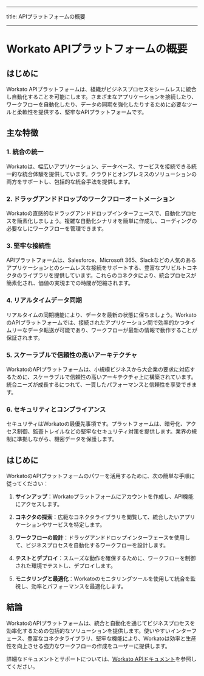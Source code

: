  ---
title: APIプラットフォームの概要

---

# Workato APIプラットフォームの概要

## はじめに

Workato APIプラットフォームは、組織がビジネスプロセスをシームレスに統合し自動化することを可能にします。さまざまなアプリケーションを接続したり、ワークフローを自動化したり、データの同期を強化したりするために必要なツールと柔軟性を提供する、堅牢なAPIプラットフォームです。

## 主な特徴

### 1. **統合の統一**

Workatoは、幅広いアプリケーション、データベース、サービスを接続できる統一的な統合体験を提供しています。クラウドとオンプレミスのソリューションの両方をサポートし、包括的な統合手法を提供します。

### 2. **ドラッグアンドドロップのワークフローオートメーション**

Workatoの直感的なドラッグアンドドロップインターフェースで、自動化プロセスを簡素化しましょう。複雑な自動化シナリオを簡単に作成し、コーディングの必要なしにワークフローを管理できます。

### 3. **堅牢な接続性**

APIプラットフォームは、Salesforce、Microsoft 365、Slackなどの人気のあるアプリケーションとのシームレスな接続をサポートする、豊富なプリビルトコネクタのライブラリを提供しています。これらのコネクタにより、統合プロセスが簡素化され、価値の実現までの時間が短縮されます。

### 4. **リアルタイムデータ同期**

リアルタイムの同期機能により、データを最新の状態に保ちましょう。WorkatoのAPIプラットフォームでは、接続されたアプリケーション間で効率的かつタイムリーなデータ転送が可能であり、ワークフローが最新の情報で動作することが保証されます。

### 5. **スケーラブルで信頼性の高いアーキテクチャ**

WorkatoのAPIプラットフォームは、小規模ビジネスから大企業の要求に対応するために、スケーラブルで信頼性の高いアーキテクチャ上に構築されています。統合ニーズが成長するにつれて、一貫したパフォーマンスと信頼性を享受できます。

### 6. **セキュリティとコンプライアンス**

セキュリティはWorkatoの最優先事項です。プラットフォームは、暗号化、アクセス制御、監査トレイルなどの堅牢なセキュリティ対策を提供します。業界の規制に準拠しながら、機密データを保護します。

## はじめに

WorkatoのAPIプラットフォームのパワーを活用するために、次の簡単な手順に従ってください：

1. **サインアップ**：Workatoプラットフォームにアカウントを作成し、API機能にアクセスします。

2. **コネクタの探索**：広範なコネクタライブラリを閲覧して、統合したいアプリケーションやサービスを特定します。

3. **ワークフローの設計**：ドラッグアンドドロップインターフェースを使用して、ビジネスプロセスを自動化するワークフローを設計します。

4. **テストとデプロイ**：スムーズな動作を確保するために、ワークフローを制御された環境でテストし、デプロイします。

5. **モニタリングと最適化**：Workatoのモニタリングツールを使用して統合を監視し、効率とパフォーマンスを最適化します。

## 結論

WorkatoのAPIプラットフォームは、統合と自動化を通じてビジネスプロセスを効率化するための包括的なソリューションを提供します。使いやすいインターフェース、豊富なコネクタライブラリ、堅牢な機能により、Workatoは効率と生産性を向上させる強力なワークフローの作成をユーザーに提供します。

詳細なドキュメントとサポートについては、[Workato APIドキュメント](https://developer.workato.com/docs/introduction)を参照してください。